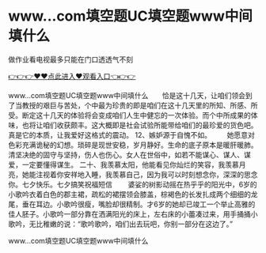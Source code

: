 # www...com填空题UC填空题www中间填什么
做作业看电视最多只能在门口透透气不刻

<a href="https://github.com/zchuit/pxmid/issues/2">👉👉👉♥♥点此进入♥观看入口👈👉👉</a>

www...com填空题UC填空题www中间填什么　　恰是这十几天，让咱们领会到了当教授的艰巨与苦处，个中最为珍贵的即是咱们在这十几天里的所知、所感、所受。断定这十几天的体验将会变成咱们人生中健忘的一次体验。而个中所成果的体味，也将让咱们收获颇丰。这大概即是社会试验所能带给咱们的最珍爱的货色吧。真是它的本质，让我爱好这格式的震动。
	12、嫉妒源于自愧不如。
　　她愿意对色彩充满诡秘的幻想。琐碎是现世安稳，岁月静好。生命的底子原本是暖肝暖肺。清坚决绝的固守与坚持，伤人也伤心。女人在世俗中，如若不能谋心、谋人、谋爱，一定要懂得谋生。
	二十、我羡慕太阳，他能看见你灿烂的笑容，我羡慕月亮，她能注视着你安祥地入睡，我羡慕自己，因为我可以时刻想念你，深深的思念你。七夕快乐。七夕搞笑祝福短信
　　婆娑的树影动摇在热乎乎的阳光中，6岁的小歌吟衣着白色的郡主裙，疏松的裙摆领会膝盖，棕褐色的长发扎成两个细细的龙尾，垂在耳边。小歌吟很瘦，嘴脸却很精制。才6岁的她却已竣工一个举止高雅的佳人胚子。小歌吟一部分靠在洒满阳光的床上，左右床的小蕾凑过来，用手捅捅小歌吟，无比稚嫩的说：“歌吟歌吟，咱们出去玩吧，你别一部分在这边了。”

www...com填空题UC填空题www中间填什么
